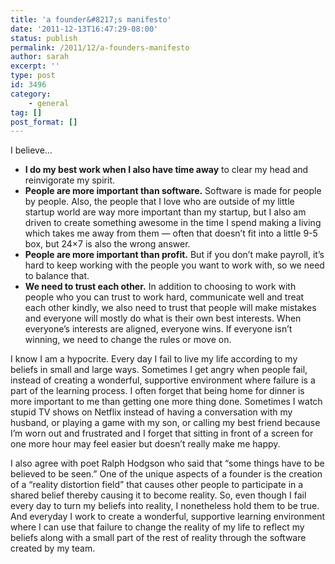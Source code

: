 ```yaml
---
title: 'a founder&#8217;s manifesto'
date: '2011-12-13T16:47:29-08:00'
status: publish
permalink: /2011/12/a-founders-manifesto
author: sarah
excerpt: ''
type: post
id: 3496
category:
    - general
tag: []
post_format: []
---
```

I believe…

- **I do my best work when I also have time away** to clear my head and reinvigorate my spirit.
- **People are more important than software.** Software is made for people by people. Also, the people that I love who are outside of my little startup world are way more important than my startup, but I also am driven to create something awesome in the time I spend making a living which takes me away from them — often that doesn’t fit into a little 9-5 box, but 24×7 is also the wrong answer.
- **People are more important than profit.** But if you don’t make payroll, it’s hard to keep working with the people you want to work with, so we need to balance that.
- **We need to trust each other.** In addition to choosing to work with people who you can trust to work hard, communicate well and treat each other kindly, we also need to trust that people will make mistakes and everyone will mostly do what is their own best interests. When everyone’s interests are aligned, everyone wins. If everyone isn’t winning, we need to change the rules or move on.

I know I am a hypocrite. Every day I fail to live my life according to my beliefs in small and large ways. Sometimes I get angry when people fail, instead of creating a wonderful, supportive environment where failure is a part of the learning process. I often forget that being home for dinner is more important to me than getting one more thing done. Sometimes I watch stupid TV shows on Netflix instead of having a conversation with my husband, or playing a game with my son, or calling my best friend because I’m worn out and frustrated and I forget that sitting in front of a screen for one more hour may feel easier but doesn’t really make me happy.

I also agree with poet Ralph Hodgson who said that “some things have to be believed to be seen.” One of the unique aspects of a founder is the creation of a “reality distortion field” that causes other people to participate in a shared belief thereby causing it to become reality. So, even though I fail every day to turn my beliefs into reality, I nonetheless hold them to be true. And everyday I work to create a wonderful, supportive learning environment where I can use that failure to change the reality of my life to reflect my beliefs along with a small part of the rest of reality through the software created by my team.